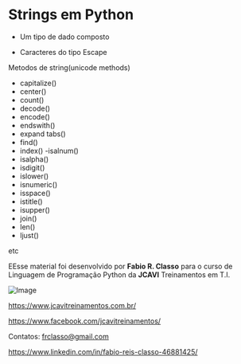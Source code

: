 Strings em Python
=====================

- Um tipo de dado composto

- Caracteres do tipo Escape

 Metodos de string(unicode methods)
 - capitalize()
 - center()
 - count()
 - decode()
 - encode()
 - endswith()
 - expand tabs()
 - find()
 - index()
 -isalnum()
 - isalpha()
 - isdigit()
 - islower()
 - isnumeric()
 - isspace()
 - istitle()
 - isupper()
 - join()
 - len()
 - ljust()

 etc


EEsse material foi desenvolvido por **Fabio R. Classo** para o curso de Linguagem de
Programação Python da **JCAVI** Treinamentos em T.I.


![Image](https://github.com/frclasso/apostila_python_modulo_1/blob/master/jcavi.png "JCAVI")

https://www.jcavitreinamentos.com.br/

https://www.facebook.com/jcavitreinamentos/

Contatos: frclasso@gmail.com

https://www.linkedin.com/in/fabio-reis-classo-46881425/